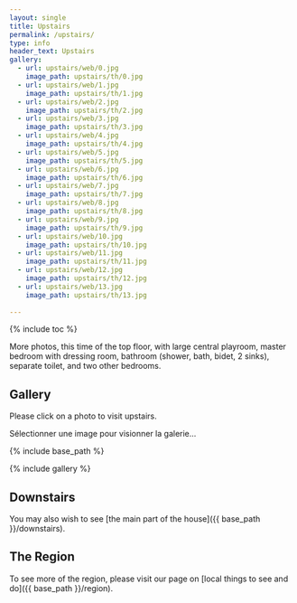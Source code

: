 ```yaml
---
layout: single
title: Upstairs 
permalink: /upstairs/
type: info
header_text: Upstairs
gallery:
  - url: upstairs/web/0.jpg
    image_path: upstairs/th/0.jpg
  - url: upstairs/web/1.jpg
    image_path: upstairs/th/1.jpg
  - url: upstairs/web/2.jpg
    image_path: upstairs/th/2.jpg
  - url: upstairs/web/3.jpg
    image_path: upstairs/th/3.jpg
  - url: upstairs/web/4.jpg
    image_path: upstairs/th/4.jpg
  - url: upstairs/web/5.jpg
    image_path: upstairs/th/5.jpg
  - url: upstairs/web/6.jpg
    image_path: upstairs/th/6.jpg
  - url: upstairs/web/7.jpg
    image_path: upstairs/th/7.jpg
  - url: upstairs/web/8.jpg
    image_path: upstairs/th/8.jpg
  - url: upstairs/web/9.jpg
    image_path: upstairs/th/9.jpg
  - url: upstairs/web/10.jpg
    image_path: upstairs/th/10.jpg
  - url: upstairs/web/11.jpg
    image_path: upstairs/th/11.jpg
  - url: upstairs/web/12.jpg
    image_path: upstairs/th/12.jpg
  - url: upstairs/web/13.jpg
    image_path: upstairs/th/13.jpg
 
---
```


{% include toc %}

More photos, this time of the top floor, with large central playroom,
master bedroom with dressing room, bathroom (shower,
bath, bidet, 2 sinks), separate toilet, and two other bedrooms. 

## Gallery

Please click on a photo to visit upstairs.

Sélectionner une image pour visionner la galerie...
 
{% include base_path %}

{% include gallery %}

## Downstairs

You may also wish to see [the main part of the house]({{ base_path }}/downstairs).

## The Region

To see more of the region, please visit our page on [local things to
see and do]({{ base_path }}/region).
